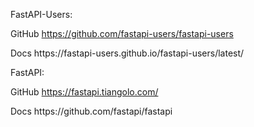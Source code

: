 FastAPI-Users:

GitHub https://github.com/fastapi-users/fastapi-users
<p>Docs https://fastapi-users.github.io/fastapi-users/latest/</p>

FastAPI:


GitHub https://fastapi.tiangolo.com/
<p>Docs https://github.com/fastapi/fastapi </p>
